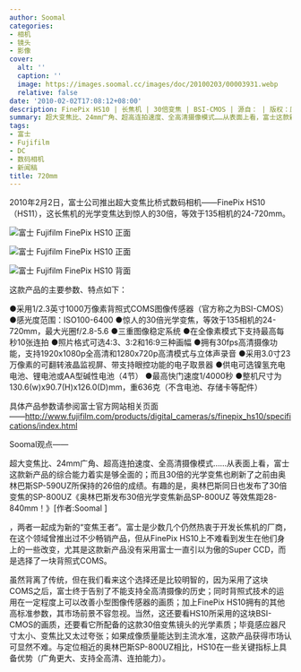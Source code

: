 ```yaml
---
author: Soomal
categories:
- 相机
- 镜头
- 影像
cover:
  alt: ''
  caption: ''
  image: https://images.soomal.cc/images/doc/20100203/00003931.webp
  relative: false
date: '2010-02-02T17:08:12+08:00'
description: FinePix HS10 | 长焦机 | 30倍变焦 | BSI-CMOS | 源自： | 版权：原创 |  平均/总评分：09.00/99
summary: 超大变焦比、24mm广角、超高连拍速度、全高清摄像模式……从表面上看，富士这款新产品的综合能力着实是够全面的；而且30倍的光学变焦也刷新了之前由奥林巴斯SP-590UZ所保持的26倍的成绩。有趣的是，奥林巴斯同日也发布了30倍变焦的SP-800UZ，两者一起成为新的“变焦王者”。富士是少数几个仍然热衷于开发长焦机的厂商，在这个领域曾推出过不少……
tags:
- 富士
- Fujifilm
- DC
- 数码相机
- 新闻稿
title: 720mm
---
```


2010年2月2日，富士公司推出超大变焦比桥式数码相机――FinePix HS10（HS11），这长焦机的光学变焦达到惊人的30倍，等效于135相机的24-720mm。

![富士 Fujifilm FinePix HS10 正面](https://images.soomal.cc/images/doc/20100203/00003931.webp)



![富士 Fujifilm FinePix HS10 正面](https://images.soomal.cc/images/doc/20100202/00003928.webp)



![富士 Fujifilm FinePix HS10 背面](https://images.soomal.cc/images/doc/20100202/00003927.webp)



这款产品的主要参数、特点如下：

●采用1/2.3英寸1000万像素背照式COMS图像传感器（官方称之为BSI-CMOS）
●感光度范围：ISO100-6400
●惊人的30倍光学变焦，等效于135相机的24-720mm，最大光圈f/2.8-5.6
●三重图像稳定系统
●在全像素模式下支持最高每秒10张连拍
●照片格式可选4:3、3:2和16:9三种画幅
●拥有30fps高清摄像功能，支持1920x1080p全高清和1280x720p高清模式与立体声录音
●采用3.0寸23万像素的可翻转液晶监视屏、带支持眼控功能的电子取景器
●供电可选镍氢充电电池、锂电池或AA型碱性电池（4节）
●最高快门速度1/4000秒
●整机尺寸为130.6(w)x90.7(H)x126.0(D)mm，重636克（不含电池、存储卡等配件）

具体产品参数请参阅富士官方网站相关页面――http://www.fujifilm.com/products/digital_cameras/s/finepix_hs10/specifications/index.html

Soomal观点――

超大变焦比、24mm广角、超高连拍速度、全高清摄像模式……从表面上看，富士这款新产品的综合能力着实是够全面的；而且30倍的光学变焦也刷新了之前由奥林巴斯SP-590UZ所保持的26倍的成绩。有趣的是，奥林巴斯同日也发布了30倍变焦的SP-800UZ《奥林巴斯发布30倍光学变焦新品SP-800UZ 等效焦距28-840mm！》[作者:Soomal ]

，两者一起成为新的“变焦王者”。富士是少数几个仍然热衷于开发长焦机的厂商，在这个领域曾推出过不少畅销产品，但从FinePix HS10上不难看到发生在他们身上的一些改变，尤其是这款新产品没有采用富士一直引以为傲的Super CCD，而是选择了一块背照式COMS。

虽然背离了传统，但在我们看来这个选择还是比较明智的，因为采用了这块COMS之后，富士终于告别了不能支持全高清摄像的历史；同时背照式技术的运用在一定程度上可以改善小型图像传感器的画质；加上FinePix HS10拥有的其他高标准参数，其市场前景不容忽视。当然，这还要看HS10所采用的这块BSI-CMOS的画质，还要看它所配备的这款30倍变焦镜头的光学素质；毕竟感应器尺寸太小、变焦比又太过夸张；如果成像质量能达到主流水准，这款产品获得市场认可显然不难。与定位相近的奥林巴斯SP-800UZ相比，HS10在一些关键指标上具备优势（广角更大、支持全高清、连拍能力）。